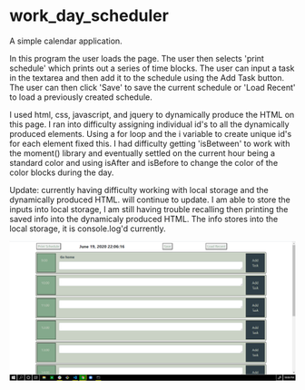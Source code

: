 # work_day_scheduler
A simple calendar application.

In this program the user loads the page.  The user then selects 'print schedule' which prints out a series of time blocks.  The user can input a task in the textarea and then add it to the schedule using the Add Task button.  The user can then click 'Save' to save the current schedule or 'Load Recent' to load a previously created schedule.

I used html, css, javascript, and jquery to dynamically produce the HTML on this page.  I ran into difficulty assigning individual id's to all the dynamically produced elements.  Using a for loop and the i variable to create unique id's  for each element fixed this.  I had difficulty getting 'isBetween' to work with the moment() library and eventually settled on the current hour being a standard color and using isAfter and isBefore to change the color of the color blocks during the day.  

Update: currently having difficulty working with local storage and the dynamically produced HTML.  will continue to update.  I am able to store the inputs into local storage, I am still having trouble recalling then printing the saved info into the dynamicaly produced HTML.  The info stores into the local storage, it is console.log'd currently.

<img src="screenshot.png">
